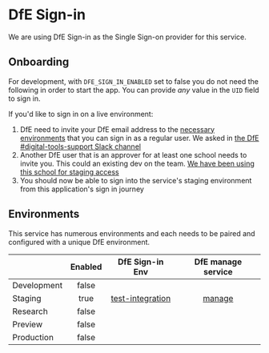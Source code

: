 # DfE Sign-in

We are using DfE Sign-in as the Single Sign-on provider for this service.

## Onboarding

For development, with `DFE_SIGN_IN_ENABLED` set to false you do not need the following in order to start the app. You can provide _any_ value in the `UID` field to sign in.

If you'd like to sign in on a live environment:

1. DfE need to invite your DfE email address to the [necessary environments](#environments) that you can sign in as a regular user. We asked in [the DfE #digital-tools-support Slack channel](https://ukgovernmentdfe.slack.com/archives/CMS9V0JQL)
2. Another DfE user that is an approver for at least one school needs to invite you. This could an existing dev on the team. [We have been using this school for staging access](https://test-services.signin.education.gov.uk/approvals/50F4A834-9314-4A66-969E-C86D03821C26/users)
3. You should now be able to sign into the service's staging environment from this application's sign in journey

## Environments

This service has numerous environments and each needs to be paired and configured with a unique DfE environment.

|                | Enabled      | DfE Sign-in Env                                                       | DfE manage service |
| :------------- | :----------: | :-------------------------------------------------------------------: | :----------------: |
|  Development   |  false       |                                                                       |                    |
|  Staging       |  true        | [test-integration](https://test-interactions.signin.education.gov.uk) | [manage](https://test-manage.signin.education.gov.uk/services/FD39DCFC-9B60-46C4-ACDC-699A2468B46F/service-configuration)
|  Research      |  false       |                                                                       |                    |
|  Preview       |  false       |                                                                       |                    |
|  Production    |  false       |                                                                       |                    |
